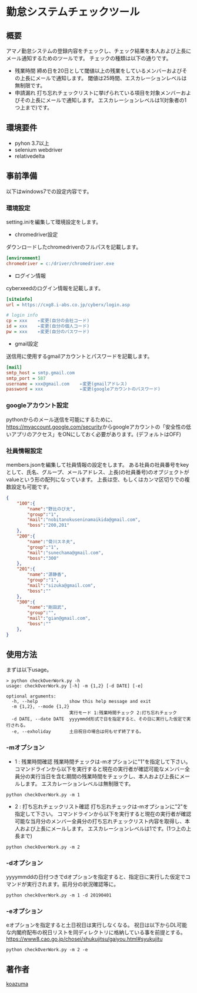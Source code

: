 # 勤怠システムチェックツール

## 概要

アマノ勤怠システムの登録内容をチェックし、チェック結果を本人および上長にメール通知するためのツールです。
チェックの種類は以下の通りです。

* 残業時間
締め日を20日として閾値以上の残業をしているメンバーおよびその上長にメールで通知します。
閾値は25時間、エスカレーションレベルは無制限です。
* 申請漏れ
打ち忘れチェックリストに挙げられている項目を対象メンバーおよびその上長にメールで通知します。
エスカレーションレベルは1(対象者の1つ上まで)です。

## 環境要件

* pyhon 3.7以上
* selenium webdriver
* relativedelta

## 事前準備

以下はwindows7での設定内容です。

### 環境設定

setting.iniを編集して環境設定をします。

* chromedriver設定

ダウンロードしたchromedriverのフルパスを記載します。

```ini
[environment]
chromedriver = c:/driver/chromedriver.exe
```

* ログイン情報

cyberxeedのログイン情報を記載します。

```ini
[siteinfo]
url = https://cxg8.i-abs.co.jp/cyberx/login.asp

# login info
cp = xxx    ←変更(自分の会社コード)
id = xxx    ←変更(自分の個人コード)
pw = xxx    ←変更(自分のパスワード)
```

* gmail設定

送信用に使用するgmailアカウントとパスワードを記載します。

```ini
[mail]
smtp_host = smtp.gmail.com
smtp_port = 587
username = xxx@gmail.com    ←変更(gmailアドレス)
password = xxx              ←変更(googleアカウントのパスワード)
```

### googleアカウント設定

pythonからのメール送信を可能にするために、<https://myaccount.google.com/security>からgoogleアカウントの「安全性の低いアプリのアクセス」をONにしておく必要があります。(デフォルトはOFF)

### 社員情報設定

members.jsonを編集して社員情報の設定をします。
ある社員の社員番号をkeyとして、氏名、グループ、メールアドレス、上長(の社員番号)のオブジェクトがvalueという形の配列になっています。
上長は空、もしくはカンマ区切りでの複数設定も可能です。

```json
{
    "100":{
        "name":"野比のび太",
        "group":"1",
        "mail":"nobitanokuseninamaikida@gmail.com",
        "boss":"200,201"
    },
    "200":{
        "name":"骨川スネ夫",
        "group":"1",
        "mail":"sunechama@gmail.com",
        "boss":"300"
    },
    "201":{
        "name":"源静香",
        "group":"1",
        "mail":"sizuka@gmail.com",
        "boss":""
    },
    "300":{
        "name":"剛田武",
        "group":"",
        "mail":"gian@gmail.com",
        "boss":""
    },
}
```

## 使用方法

まずは以下usage。

```batch
> python checkOverWork.py -h
usage: checkOverWork.py [-h] -m {1,2} [-d DATE] [-e]

optional arguments:
  -h, --help            show this help message and exit
  -m {1,2}, --mode {1,2}
                        実行モード 1:残業時間チェック 2:打ち忘れチェック
  -d DATE, --date DATE  yyyymmdd形式で日を指定すると、その日に実行した仮定で実行される。
  -e, --exholiday       土日祝日の場合は何もせず終了する。
```

### -mオプション

* 1 : 残業時間確認
残業時間チェックは-mオプションに"1"を指定して下さい。
コマンドラインから以下を実行すると現在の実行者が確認可能なメンバー全員分の実行当日を含む期間の残業時間をチェックし、本人および上長にメールします。
エスカレーションレベルは無制限です。

```batch
python checkOverWork.py -m 1
```

* 2 : 打ち忘れチェックリスト確認
打ち忘れチェックは-mオプションに"2"を指定して下さい。
コマンドラインから以下を実行すると現在の実行者が確認可能な当月分のメンバー全員分の打ち忘れチェックリスト内容を取得し、本人および上長にメールします。
エスカレーションレベルは1です。(1つ上の上長まで)

```batch
python checkOverWork.py -m 2
```

### -dオプション

yyyymmddの日付つきでdオプションを指定すると、指定日に実行した仮定でコマンドが実行されます。前月分の状況確認等に。

```batch
python checkOverWork.py -m 1 -d 20190401
```

### -eオプション

eオプションを指定すると土日祝日は実行しなくなる。
祝日は以下からDL可能な内閣府配布の祝日リストを同ディレクトリに格納している事を前提とする。
<https://www8.cao.go.jp/chosei/shukujitsu/gaiyou.html#syukujitu>

```batch
python checkOverWork.py -m 2 -e
```

## 著作者

[koazuma](https://github.com/koazuma)
